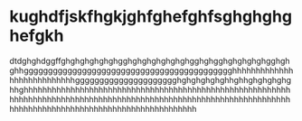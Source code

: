 # kughdfjskfhgkjghfghefghfsghghghghefgkh
dtdghghdggffghghghghghghgghghghghghghghgghghgghghghghghgghghghhggggggggggggggggggggggggggggggggggggggggggghhhhhhhhhhhhhhhhhhhhhhhhhhhggggggggggggggggggggghghghghghghhghhghghghghghhghhhhhhhhhhhhhhhhhhhhhhhhhhhhhhhhhhhhhhhhhhhhhhhhhhhhhhhhhhhhhhhhhhhhhhhhhhhhhhhhhhhhhhhhhhhhhhhhhhhhhhhhhhhhhhhhhhhhhhhhhhhhhhhhhhhhhhhhhhhhhhhhhhhhhhhhhhhhh
